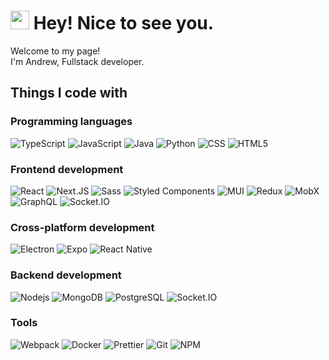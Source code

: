 <div>
      <h1>
        <img src="https://emojis.slackmojis.com/emojis/images/1531849430/4246/blob-sunglasses.gif?1531849430" width="30" />
        Hey! Nice to see you.
      </h1>
      <p>
        Welcome to my page! <br />
        I'm Andrew, Fullstack developer.
      </p>
      <h2>Things I code with</h2>
      <div>
        <h3>Programming languages</h3>
        <div>
          <img
            alt="TypeScript"
            src="https://img.shields.io/badge/-TypeScript-45b8d8?style=flat-square&logo=typescript&logoColor=white"
          />
          <img
            alt="JavaScript"
            src="https://img.shields.io/badge/-JavaScript-43abc8?style=flat-square&logo=javascript&logoColor=white"
          />
          <img
            alt="Java"
            src="https://img.shields.io/badge/-Java-40a1bc?style=flat-square&logo=coffeescript&logoColor=white"
          />
          <img alt="Python" src="https://img.shields.io/badge/Python-3a90a8?style=flat-square&logo=python&logoColor=white" />
          <img alt="CSS" src="https://img.shields.io/badge/-CSS-317d92?style=flat-square&logo=css3&logoColor=white" />
          <img alt="HTML5" src="https://img.shields.io/badge/-HTML5-265b6a?style=flat-square&logo=html5&logoColor=white" />
        </div>
      </div>
      <div>
        <h3>Frontend development</h3>
        <div>
          <img alt="React" src="https://img.shields.io/badge/-React-69b2fd?style=flat-square&logo=react&logoColor=white" />
          <img
            alt="Next.JS"
            src="https://img.shields.io/badge/Next.js-63a4e7?style=flat-square&logo=nextdotjs&logoColor=white"
          />
          <img alt="Sass" src="https://img.shields.io/badge/-Sass-5b94cf?style=flat-square&logo=sass&logoColor=white" />
          <img
            alt="Styled Components"
            src="https://img.shields.io/badge/-Styled_Components-4888ca?style=flat-square&logo=styled-components&logoColor=white"
          />
          <img alt="MUI" src="https://img.shields.io/badge/-MUI-3e78b2?style=flat-square&logo=mui&logoColor=white" />
          <img alt="Redux" src="https://img.shields.io/badge/-Redux-2e71b5?style=flat-square&logo=redux&logoColor=white" />
          <img alt="MobX" src="https://img.shields.io/badge/-MobX-29639f?style=flat-square&logo=mobx&logoColor=black" />
          <img
            alt="GraphQL"
            src="https://img.shields.io/badge/-GraphQL-155aa0?style=flat-square&logo=graphql&logoColor=white"
          />
          <img
            alt="Socket.IO"
            src="https://img.shields.io/badge/-Socket.IO-134f8c?style=flat-square&logo=socket.io&logoColor=black"
          />
        </div>
      </div>
      <div>
        <h3>Cross-platform development</h3>
        <div>
          <img
            alt="Electron"
            src="https://img.shields.io/badge/Electron-2e7e94?style=flat-square&logo=electron&logoColor=white"
          />
          <img alt="Expo" src="https://img.shields.io/badge/Expo-276c7f?style=flat-square&logo=expo&logoColor=white" />
          <img
            alt="React Native"
            src="https://img.shields.io/badge/React_Native-1d5767.svg?style=flat-square&logo=react&logoColor=white"
          />
        </div>
      </div>
      <div>
        <h3>Backend development</h3>
        <div>
          <img
            alt="Nodejs"
            src="https://img.shields.io/badge/-Nodejs-43853d?style=flat-square&logo=Node.js&logoColor=white"
          />
          <img
            alt="MongoDB"
            src="https://img.shields.io/badge/-MongoDB-13aa52?style=flat-square&logo=mongodb&logoColor=white"
          />
          <img
            alt="PostgreSQL"
            src="https://img.shields.io/badge/-PostgreSQL-336791?style=flat-square&logo=postgresql&logoColor=white"
          />
          <img
            alt="Socket.IO"
            src="https://img.shields.io/badge/-Socket.IO-F7DF1E?style=flat-square&logo=socket.io&logoColor=black"
          />
        </div>
      </div>
      <div>
        <h3>Tools</h3>
        <div>
          <img
            alt="Webpack"
            src="https://img.shields.io/badge/-Webpack-8DD6F9?style=flat-square&logo=webpack&logoColor=white"
          />
          <img
            alt="Docker"
            src="https://img.shields.io/badge/-Docker-46a2f1?style=flat-square&logo=docker&logoColor=white"
          />
          <img
            alt="Prettier"
            src="https://img.shields.io/badge/-Prettier-F7B93E?style=flat-square&logo=prettier&logoColor=white"
          />
          <img alt="Git" src="https://img.shields.io/badge/-Git-F05032?style=flat-square&logo=git&logoColor=white" />
          <img alt="NPM" src="https://img.shields.io/badge/-NPM-CB3837?style=flat-square&logo=npm&logoColor=white" />
        </div>
      </div>
    </div>
